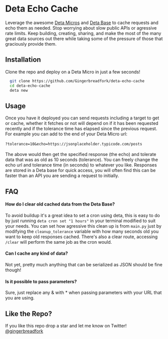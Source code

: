 
# Deta Echo Cache

Leverage the awesome [Deta Micros](https://docs.deta.sh/docs/micros/about) and [Deta Base](https://docs.deta.sh/docs/base/about) to cache requests and echo them as needed. Stop worrying about slow public APIs or agressive rate limits. Keep building, creating, sharing, and make the most of the many great data sources out there while taking some of the pressure of those that graciously provide them.

## Installation 

Clone the repo and deploy on a Deta Micro in just a few seconds!
```bash 
  git clone https://github.com/Gingerbreadfork/deta-echo-cache
  cd deta-echo-cache
  deta new
```
    
## Usage

Once you have it deployed you can send requests including a target to get or cache, whether it fetches or not will depend on if it has been requested recently and if the tolerance time has elapsed since the previous request. For example you can add to the end of your Deta Micro url:<br><br>  ```?tolerance=10&echo=https://jsonplaceholder.typicode.com/posts```<br><br> The above would then get the specified response (the echo) and tolerate data that was as old as 10 seconds (tolerance). You can freely change the echo url and tolerance time (in seconds) to whatever you like. Responses are stored in a Deta base for quick access, you will often find this can be faster than an API you are sending a request to initially.

  
## FAQ

#### How do I clear old cached data from the Deta Base?
To avoid buildup it's a great idea to set a cron using deta, this is easy to do by just running ```deta cron set "1 hours"``` in your terminal modified to suit your needs. You can set how agressive this clean up is from ```main.py``` just by modifying the ```cleanup_tolerance``` variable with how many seconds old you want to keep old responses cached. There's also a clear route, accessing ```/clear``` will perform the same job as the cron would.

#### Can I cache any kind of data?
Not yet, pretty much anything that can be serialized as JSON should be fine though!

#### Is it possible to pass parameters?
Sure, just replace any & with * when passing parameters with your URL that you are using.
  
## Like the Repo?
If you like this repo drop a star and let me know on Twitter! [@gingerbreadfork](https://twitter.com/gingerbreadfork)
